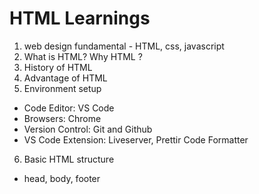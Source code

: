 # HTML Learnings

1. web design fundamental - HTML, css, javascript
2. What is HTML? Why HTML ?
3. History of HTML
4. Advantage of HTML
5. Environment setup

- Code Editor: VS Code
- Browsers: Chrome
- Version Control: Git and Github
- VS Code Extension: Liveserver, Prettir Code Formatter

6. Basic HTML structure

- head, body, footer
